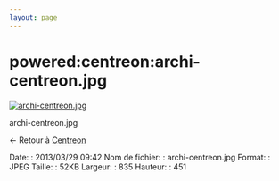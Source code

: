 ```yaml
---
layout: page
---
```


powered:centreon:archi-centreon.jpg
===================================

[![archi-centreon.jpg](../..//assets/media/powered/centreon/archi-centreon.jpg@cache=&w=835&h=451 "archi-centreon.jpg")](../..//assets/media/powered/centreon/archi-centreon.jpg@cache= "Afficher le fichier original")

archi-centreon.jpg

← Retour à [Centreon](../../../centreon/start.html "centreon:start")

Date:
:   2013/03/29 09:42
Nom de fichier:
:   archi-centreon.jpg
Format:
:   JPEG
Taille:
:   52KB
Largeur:
:   835
Hauteur:
:   451

